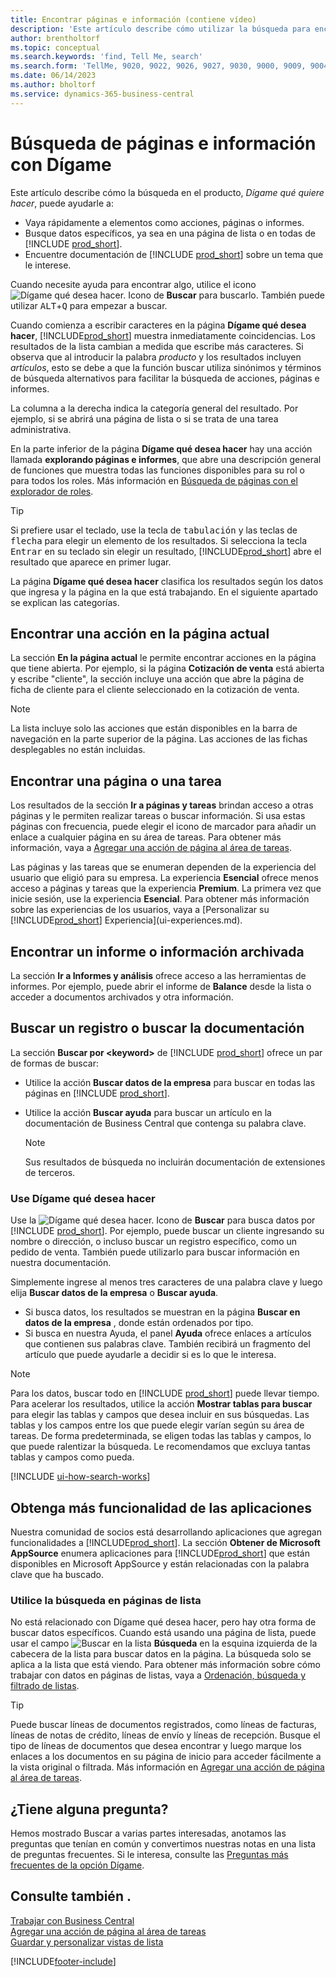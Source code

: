 ```yaml
---
title: Encontrar páginas e información (contiene vídeo)
description: 'Este artículo describe cómo utilizar la búsqueda para encontrar acciones, páginas, informes, documentación y datos, así como otras aplicaciones y servicios de consultoría.'
author: brentholtorf
ms.topic: conceptual
ms.search.keywords: 'find, Tell Me, search'
ms.search.form: 'TellMe, 9020, 9022, 9026, 9027, 9030, 9000, 9009, 9004, 9005, 9024, 9006, 9007, 9010, 9016, 9017'
ms.date: 06/14/2023
ms.author: bholtorf
ms.service: dynamics-365-business-central
---
```

# <a name="finding-pages-and-information-with-tell-me"></a>Búsqueda de páginas e información con Dígame

Este artículo describe cómo la búsqueda en el producto, *Dígame qué quiere hacer*, puede ayudarle a: 

* Vaya rápidamente a elementos como acciones, páginas o informes.
* Busque datos específicos, ya sea en una página de lista o en todas de [!INCLUDE [prod_short](includes/prod_short.md)].
* Encuentre documentación de [!INCLUDE [prod_short](includes/prod_short.md)] sobre un tema que le interese.

<!-- ![!VIDEO https://go.microsoft.com/fwlink/?linkid=2086048] -->

Cuando necesite ayuda para encontrar algo, utilice el icono ![Dígame qué desea hacer.](media/ui-search/search.png "Buscar página o informe") Icono de **Buscar** para buscarlo. También puede utilizar <kbd>ALT</kbd>+<kbd>Q</kbd> para empezar a buscar.

Cuando comienza a escribir caracteres en la página **Dígame qué desea hacer**, [!INCLUDE[prod_short](includes/prod_short.md)] muestra inmediatamente coincidencias. Los resultados de la lista cambian a medida que escribe más caracteres. Si observa que al introducir la palabra *producto* y los resultados incluyen *artículos*, esto se debe a que la función buscar utiliza sinónimos y términos de búsqueda alternativos para facilitar la búsqueda de acciones, páginas e informes.

La columna a la derecha indica la categoría general del resultado. Por ejemplo, si se abrirá una página de lista o si se trata de una tarea administrativa.  

En la parte inferior de la página **Dígame qué desea hacer** hay una acción llamada **explorando páginas e informes**, que abre una descripción general de funciones que muestra todas las funciones disponibles para su rol o para todos los roles. Más información en [Búsqueda de páginas con el explorador de roles](ui-role-explorer.md).

> [!TIP]  
> Si prefiere usar el teclado, use la tecla de <kbd>tabulación</kbd> y las teclas de <kbd>flecha</kbd> para elegir un elemento de los resultados. Si selecciona la tecla <kbd>Entrar</kbd> en su teclado sin elegir un resultado, [!INCLUDE[prod_short](includes/prod_short.md)] abre el resultado que aparece en primer lugar.

La página **Dígame qué desea hacer** clasifica los resultados según los datos que ingresa y la página en la que está trabajando. En el siguiente apartado se explican las categorías.

## <a name="find-an-action-on-the-current-page"></a>Encontrar una acción en la página actual

La sección **En la página actual** le permite encontrar acciones en la página que tiene abierta. Por ejemplo, si la página **Cotización de venta** está abierta y escribe "cliente", la sección incluye una acción que abre la página de ficha de cliente para el cliente seleccionado en la cotización de venta.

> [!NOTE]  
> La lista incluye solo las acciones que están disponibles en la barra de navegación en la parte superior de la página. Las acciones de las fichas desplegables no están incluidas.  

## <a name="find-a-page-or-a-task"></a>Encontrar una página o una tarea

Los resultados de la sección **Ir a páginas y tareas** brindan acceso a otras páginas y le permiten realizar tareas o buscar información. Si usa estas páginas con frecuencia, puede elegir el icono de marcador para añadir un enlace a cualquier página en su área de tareas. Para obtener más información, vaya a [Agregar una acción de página al área de tareas](ui-bookmarks.md).

Las páginas y las tareas que se enumeran dependen de la experiencia del usuario que eligió para su empresa. La experiencia **Esencial** ofrece menos acceso a páginas y tareas que la experiencia **Premium**. La primera vez que inicie sesión, use la experiencia **Esencial**. Para obtener más información sobre las experiencias de los usuarios, vaya a [Personalizar su [!INCLUDE[prod_short](includes/prod_short.md)] Experiencia](ui-experiences.md).

## <a name="find-a-report-or-archived-information"></a>Encontrar un informe o información archivada

La sección **Ir a Informes y análisis** ofrece acceso a las herramientas de informes. Por ejemplo, puede abrir el informe de **Balance** desde la lista o acceder a documentos archivados y otra información.  

## <a name="find-a-record-or-search-the-documentation"></a>Buscar un registro o buscar la documentación

La sección **Buscar por \<keyword\>** de [!INCLUDE [prod_short](includes/prod_short.md)] ofrece un par de formas de buscar:

* Utilice la acción **Buscar datos de la empresa** para buscar en todas las páginas en [!INCLUDE [prod_short](includes/prod_short.md)].
* Utilice la acción **Buscar ayuda** para buscar un artículo en la documentación de Business Central que contenga su palabra clave.

  > [!NOTE]  
  > Sus resultados de búsqueda no incluirán documentación de extensiones de terceros.

### <a name="use-tell-me-what-you-want-to-do"></a>Use Dígame qué desea hacer

Use la ![Dígame qué desea hacer.](media/ui-search/search.png "Buscar página o informe") Icono de **Buscar** para busca datos por [!INCLUDE [prod_short](includes/prod_short.md)]. Por ejemplo, puede buscar un cliente ingresando su nombre o dirección, o incluso buscar un registro específico, como un pedido de venta. También puede utilizarlo para buscar información en nuestra documentación.

Simplemente ingrese al menos tres caracteres de una palabra clave y luego elija **Buscar datos de la empresa** o **Buscar ayuda**.

* Si busca datos, los resultados se muestran en la página **Buscar en datos de la empresa** , donde están ordenados por tipo.  
* Si busca en nuestra Ayuda, el panel **Ayuda** ofrece enlaces a artículos que contienen sus palabras clave. También recibirá un fragmento del artículo que puede ayudarle a decidir si es lo que le interesa.

> [!NOTE]
> Para los datos, buscar todo en [!INCLUDE [prod_short](includes/prod_short.md)] puede llevar tiempo. Para acelerar los resultados, utilice la acción **Mostrar tablas para buscar** para elegir las tablas y campos que desea incluir en sus búsquedas. Las tablas y los campos entre los que puede elegir varían según su área de tareas. De forma predeterminada, se eligen todas las tablas y campos, lo que puede ralentizar la búsqueda. Le recomendamos que excluya tantas tablas y campos como pueda.

[!INCLUDE [ui-how-search-works](includes/ui-how-search-works.md)]

## <a name="get-more-functionality-from-apps"></a>Obtenga más funcionalidad de las aplicaciones

Nuestra comunidad de socios está desarrollando aplicaciones que agregan funcionalidades a [!INCLUDE[prod_short](includes/prod_short.md)]. La sección **Obtener de Microsoft AppSource** enumera aplicaciones para [!INCLUDE[prod_short](includes/prod_short.md)] que están disponibles en Microsoft AppSource y están relacionadas con la palabra clave que ha buscado.

### <a name="use-search-on-list-pages"></a>Utilice la búsqueda en páginas de lista

No está relacionado con Dígame qué desea hacer, pero hay otra forma de buscar datos específicos. Cuando está usando una página de lista, puede usar el campo ![Buscar en la lista](media/ui-search/search-list.png "Icono de lista de búsqueda") **Búsqueda** en la esquina izquierda de la cabecera de la lista para buscar datos en la página. La búsqueda solo se aplica a la lista que está viendo. Para obtener más información sobre cómo trabajar con datos en páginas de listas, vaya a [Ordenación, búsqueda y filtrado de listas](ui-enter-criteria-filters.md).  

> [!TIP]
> Puede buscar líneas de documentos registrados, como líneas de facturas, líneas de notas de crédito, líneas de envío y líneas de recepción. Busque el tipo de líneas de documentos que desea encontrar y luego marque los enlaces a los documentos en su página de inicio para acceder fácilmente a la vista original o filtrada. Más información en [Agregar una acción de página al área de tareas](ui-bookmarks.md).

## <a name="questions"></a>¿Tiene alguna pregunta?

Hemos mostrado Buscar a varias partes interesadas, anotamos las preguntas que tenían en común y convertimos nuestras notas en una lista de preguntas frecuentes. Si le interesa, consulte las [Preguntas más frecuentes de la opción Dígame](ui-search-faq.md).

## <a name="see-also"></a>Consulte también .

[Trabajar con Business Central](ui-work-product.md)  
[Agregar una acción de página al área de tareas](ui-bookmarks.md)  
[Guardar y personalizar vistas de lista](ui-views.md)  

[!INCLUDE[footer-include](includes/footer-banner.md)]
